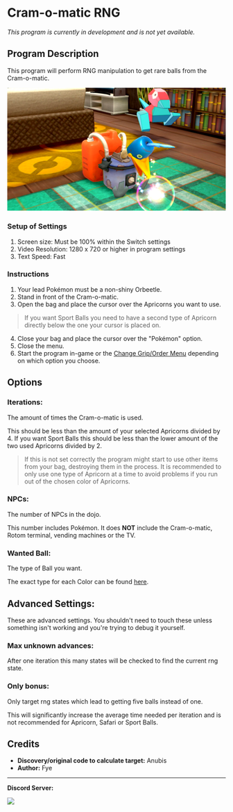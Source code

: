 # Cram-o-matic RNG

*This program is currently in development and is not yet available.*

## Program Description

This program will perform RNG manipulation to get rare balls from the Cram-o-matic.

<img src="images/CramomaticRNG-0.png">

### Setup of Settings

1. Screen size: Must be 100% within the Switch settings
2. Video Resolution: 1280 x 720 or higher in program settings
3. Text Speed: Fast

### Instructions

1. Your lead Pokémon must be a non-shiny Orbeetle.
2. Stand in front of the Cram-o-matic.
3. Open the bag and place the cursor over the Apricorns you want to use.
 > If you want Sport Balls you need to have a second type of Apricorn directly below the one your cursor is placed on.
4. Close your bag and place the cursor over the "Pokémon" option.
5. Close the menu.
6. Start the program in-game or the [Change Grip/Order Menu](https://github.com/PokemonAutomation/Microcontroller/blob/master/Wiki/Programs/NintendoSwitch/ChangeGripOrderMenu.md) depending on which option you choose.



## Options

### Iterations:

The amount of times the Cram-o-matic is used.

This should be less than the amount of your selected Apricorns divided by 4. 
If you want Sport Balls this should be less than the lower amount of the two used Apricorns divided by 2.

  > If this is not set correctly the program might start to use other items from your bag, destroying them in the process. 
  > It is recommended to only use one type of Apricorn at a time to avoid problems if you run out of the chosen color of Apricorns.


### NPCs:

The number of NPCs in the dojo.

This number includes Pokémon.
It does **NOT** include the Cram-o-matic, Rotom terminal, vending machines or the TV.


### Wanted Ball:

The type of Ball you want. 

The exact type for each Color can be found [here](https://www.serebii.net/swordshield/cram-o-matic.shtml).


## Advanced Settings:

These are advanced settings. You shouldn't need to touch these unless something isn't working and you're trying to debug it yourself.


### Max unknown advances:

After one iteration this many states will be checked to find the current rng state.


### Only bonus:

Only target rng states which lead to getting five balls instead of one.

This will significantly increase the average time needed per iteration and is not recommended for Apricorn, Safari or Sport Balls.


## Credits

- **Discovery/original code to calculate target:** Anubis
- **Author:** Fye


<hr>

**Discord Server:** 

[<img src="https://canary.discordapp.com/api/guilds/695809740428673034/widget.png?style=banner2">](https://discord.gg/cQ4gWxN)




